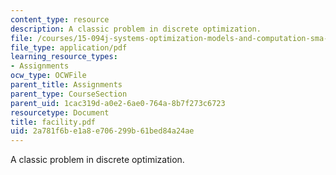 ```yaml
---
content_type: resource
description: A classic problem in discrete optimization.
file: /courses/15-094j-systems-optimization-models-and-computation-sma-5223-spring-2004/2a781f6be1a8e706299b61bed84a24ae_facility.pdf
file_type: application/pdf
learning_resource_types:
- Assignments
ocw_type: OCWFile
parent_title: Assignments
parent_type: CourseSection
parent_uid: 1cac319d-a0e2-6ae0-764a-8b7f273c6723
resourcetype: Document
title: facility.pdf
uid: 2a781f6b-e1a8-e706-299b-61bed84a24ae
---
```

A classic problem in discrete optimization.


